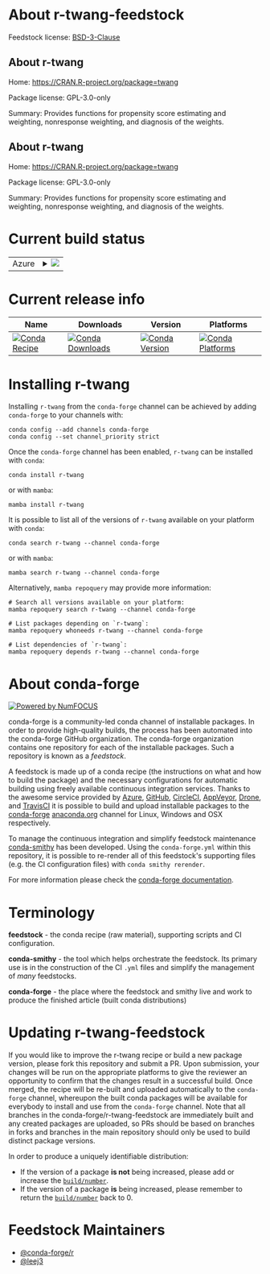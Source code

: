 About r-twang-feedstock
=======================

Feedstock license: [BSD-3-Clause](https://github.com/conda-forge/r-twang-feedstock/blob/main/LICENSE.txt)


About r-twang
-------------

Home: https://CRAN.R-project.org/package=twang

Package license: GPL-3.0-only

Summary: Provides functions for propensity score estimating and weighting, nonresponse weighting, and diagnosis of the weights.

About r-twang
-------------

Home: https://CRAN.R-project.org/package=twang

Package license: GPL-3.0-only

Summary: Provides functions for propensity score estimating and weighting, nonresponse weighting, and diagnosis of the weights.

Current build status
====================


<table>
    
  <tr>
    <td>Azure</td>
    <td>
      <details>
        <summary>
          <a href="https://dev.azure.com/conda-forge/feedstock-builds/_build/latest?definitionId=19402&branchName=main">
            <img src="https://dev.azure.com/conda-forge/feedstock-builds/_apis/build/status/r-twang-feedstock?branchName=main">
          </a>
        </summary>
        <table>
          <thead><tr><th>Variant</th><th>Status</th></tr></thead>
          <tbody><tr>
              <td>linux_64_r_base4.3</td>
              <td>
                <a href="https://dev.azure.com/conda-forge/feedstock-builds/_build/latest?definitionId=19402&branchName=main">
                  <img src="https://dev.azure.com/conda-forge/feedstock-builds/_apis/build/status/r-twang-feedstock?branchName=main&jobName=linux&configuration=linux%20linux_64_r_base4.3" alt="variant">
                </a>
              </td>
            </tr><tr>
              <td>linux_64_r_base4.4</td>
              <td>
                <a href="https://dev.azure.com/conda-forge/feedstock-builds/_build/latest?definitionId=19402&branchName=main">
                  <img src="https://dev.azure.com/conda-forge/feedstock-builds/_apis/build/status/r-twang-feedstock?branchName=main&jobName=linux&configuration=linux%20linux_64_r_base4.4" alt="variant">
                </a>
              </td>
            </tr><tr>
              <td>osx_64_r_base4.3</td>
              <td>
                <a href="https://dev.azure.com/conda-forge/feedstock-builds/_build/latest?definitionId=19402&branchName=main">
                  <img src="https://dev.azure.com/conda-forge/feedstock-builds/_apis/build/status/r-twang-feedstock?branchName=main&jobName=osx&configuration=osx%20osx_64_r_base4.3" alt="variant">
                </a>
              </td>
            </tr><tr>
              <td>osx_64_r_base4.4</td>
              <td>
                <a href="https://dev.azure.com/conda-forge/feedstock-builds/_build/latest?definitionId=19402&branchName=main">
                  <img src="https://dev.azure.com/conda-forge/feedstock-builds/_apis/build/status/r-twang-feedstock?branchName=main&jobName=osx&configuration=osx%20osx_64_r_base4.4" alt="variant">
                </a>
              </td>
            </tr><tr>
              <td>win_64_r_base4.3</td>
              <td>
                <a href="https://dev.azure.com/conda-forge/feedstock-builds/_build/latest?definitionId=19402&branchName=main">
                  <img src="https://dev.azure.com/conda-forge/feedstock-builds/_apis/build/status/r-twang-feedstock?branchName=main&jobName=win&configuration=win%20win_64_r_base4.3" alt="variant">
                </a>
              </td>
            </tr><tr>
              <td>win_64_r_base4.4</td>
              <td>
                <a href="https://dev.azure.com/conda-forge/feedstock-builds/_build/latest?definitionId=19402&branchName=main">
                  <img src="https://dev.azure.com/conda-forge/feedstock-builds/_apis/build/status/r-twang-feedstock?branchName=main&jobName=win&configuration=win%20win_64_r_base4.4" alt="variant">
                </a>
              </td>
            </tr>
          </tbody>
        </table>
      </details>
    </td>
  </tr>
</table>

Current release info
====================

| Name | Downloads | Version | Platforms |
| --- | --- | --- | --- |
| [![Conda Recipe](https://img.shields.io/badge/recipe-r--twang-green.svg)](https://anaconda.org/conda-forge/r-twang) | [![Conda Downloads](https://img.shields.io/conda/dn/conda-forge/r-twang.svg)](https://anaconda.org/conda-forge/r-twang) | [![Conda Version](https://img.shields.io/conda/vn/conda-forge/r-twang.svg)](https://anaconda.org/conda-forge/r-twang) | [![Conda Platforms](https://img.shields.io/conda/pn/conda-forge/r-twang.svg)](https://anaconda.org/conda-forge/r-twang) |

Installing r-twang
==================

Installing `r-twang` from the `conda-forge` channel can be achieved by adding `conda-forge` to your channels with:

```
conda config --add channels conda-forge
conda config --set channel_priority strict
```

Once the `conda-forge` channel has been enabled, `r-twang` can be installed with `conda`:

```
conda install r-twang
```

or with `mamba`:

```
mamba install r-twang
```

It is possible to list all of the versions of `r-twang` available on your platform with `conda`:

```
conda search r-twang --channel conda-forge
```

or with `mamba`:

```
mamba search r-twang --channel conda-forge
```

Alternatively, `mamba repoquery` may provide more information:

```
# Search all versions available on your platform:
mamba repoquery search r-twang --channel conda-forge

# List packages depending on `r-twang`:
mamba repoquery whoneeds r-twang --channel conda-forge

# List dependencies of `r-twang`:
mamba repoquery depends r-twang --channel conda-forge
```


About conda-forge
=================

[![Powered by
NumFOCUS](https://img.shields.io/badge/powered%20by-NumFOCUS-orange.svg?style=flat&colorA=E1523D&colorB=007D8A)](https://numfocus.org)

conda-forge is a community-led conda channel of installable packages.
In order to provide high-quality builds, the process has been automated into the
conda-forge GitHub organization. The conda-forge organization contains one repository
for each of the installable packages. Such a repository is known as a *feedstock*.

A feedstock is made up of a conda recipe (the instructions on what and how to build
the package) and the necessary configurations for automatic building using freely
available continuous integration services. Thanks to the awesome service provided by
[Azure](https://azure.microsoft.com/en-us/services/devops/), [GitHub](https://github.com/),
[CircleCI](https://circleci.com/), [AppVeyor](https://www.appveyor.com/),
[Drone](https://cloud.drone.io/welcome), and [TravisCI](https://travis-ci.com/)
it is possible to build and upload installable packages to the
[conda-forge](https://anaconda.org/conda-forge) [anaconda.org](https://anaconda.org/)
channel for Linux, Windows and OSX respectively.

To manage the continuous integration and simplify feedstock maintenance
[conda-smithy](https://github.com/conda-forge/conda-smithy) has been developed.
Using the ``conda-forge.yml`` within this repository, it is possible to re-render all of
this feedstock's supporting files (e.g. the CI configuration files) with ``conda smithy rerender``.

For more information please check the [conda-forge documentation](https://conda-forge.org/docs/).

Terminology
===========

**feedstock** - the conda recipe (raw material), supporting scripts and CI configuration.

**conda-smithy** - the tool which helps orchestrate the feedstock.
                   Its primary use is in the construction of the CI ``.yml`` files
                   and simplify the management of *many* feedstocks.

**conda-forge** - the place where the feedstock and smithy live and work to
                  produce the finished article (built conda distributions)


Updating r-twang-feedstock
==========================

If you would like to improve the r-twang recipe or build a new
package version, please fork this repository and submit a PR. Upon submission,
your changes will be run on the appropriate platforms to give the reviewer an
opportunity to confirm that the changes result in a successful build. Once
merged, the recipe will be re-built and uploaded automatically to the
`conda-forge` channel, whereupon the built conda packages will be available for
everybody to install and use from the `conda-forge` channel.
Note that all branches in the conda-forge/r-twang-feedstock are
immediately built and any created packages are uploaded, so PRs should be based
on branches in forks and branches in the main repository should only be used to
build distinct package versions.

In order to produce a uniquely identifiable distribution:
 * If the version of a package **is not** being increased, please add or increase
   the [``build/number``](https://docs.conda.io/projects/conda-build/en/latest/resources/define-metadata.html#build-number-and-string).
 * If the version of a package **is** being increased, please remember to return
   the [``build/number``](https://docs.conda.io/projects/conda-build/en/latest/resources/define-metadata.html#build-number-and-string)
   back to 0.

Feedstock Maintainers
=====================

* [@conda-forge/r](https://github.com/orgs/conda-forge/teams/r/)
* [@leej3](https://github.com/leej3/)

